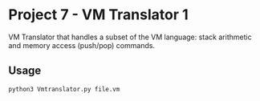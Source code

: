 # Project 7 - VM Translator 1

VM Translator that handles a subset of the VM language: stack arithmetic and memory access (push/pop) commands.

## Usage

```bash
python3 Vmtranslator.py file.vm
```
